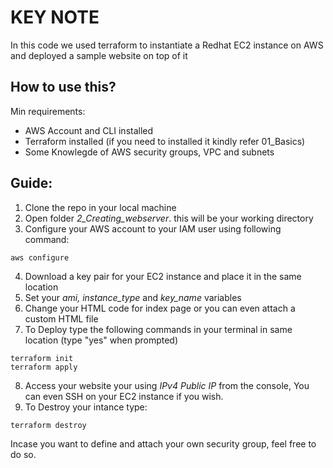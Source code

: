 # KEY NOTE
In this code we used terraform to instantiate a Redhat EC2 instance on AWS and deployed a sample website on top of it 

## How to use this? 
Min requirements:
- AWS Account and CLI installed
- Terraform installed (if you need to installed it kindly refer 01_Basics)
- Some Knowlegde of AWS security groups, VPC and subnets 

## Guide:
1) Clone the repo in your local machine
2) Open folder _2_Creating_webserver_. this will be your working directory
3) Configure your AWS account to your IAM user using following command:
~~~
aws configure
~~~
4) Download a key pair for your EC2 instance and place it in the same location
5) Set your _ami, instance_type_ and _key_name_ variables
6) Change your HTML code for index page or you can even attach a custom HTML file
7) To Deploy type the following commands in your terminal in same location (type "yes" when prompted)
~~~
terraform init
terraform apply
~~~
8) Access your website your using _IPv4 Public IP_ from the console, You can even SSH on your EC2 instance if you wish.
9) To Destroy your intance type:
~~~
terraform destroy
~~~

Incase you want to define and attach your own security group, feel free to do so.
